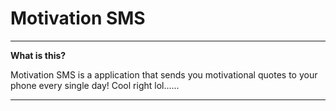 # Motivation SMS


----

**What is this?** 

Motivation SMS is a application that sends you motivational quotes to your phone every single day! Cool right lol......

---